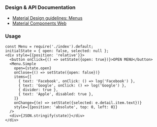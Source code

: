 ### Design & API Documentation

- [Material Design guidelines: Menus](https://material.io/guidelines/components/menus.html)
- [Material Components Web](https://material.io/components/web/catalog/menus/)

### Usage

```
const Menu = require('./index').default;
initialState = { open: false, selected: null };
<div style={{position: 'relative'}}>
  <button onClick={() => setState({open: true})}>OPEN MENU</button>
  <Menu.Simple
    open={state.open}
    onClose={() => setState({open: false})}
    items={[
      { text: 'Facebook', onClick: () => log('Facebook') },
      { text: 'Google', onClick: () => log('Google') },
      { divider: true },
      { text: 'Apple', disabled: true },
    ]}
    onChange={(e) => setState({selected: e.detail.item.text})}
    style={{position: 'absolute', top: 0, left: 0}}
  />
  <div>{JSON.stringify(state)}</div>
</div>
```